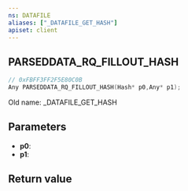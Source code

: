 ```yaml
---
ns: DATAFILE
aliases: ["_DATAFILE_GET_HASH"]
apiset: client
---
```

## PARSEDDATA_RQ_FILLOUT_HASH

```c
// 0xFBFF3FF2F5E80C0B
Any PARSEDDATA_RQ_FILLOUT_HASH(Hash* p0,Any* p1);
```

Old name: _DATAFILE_GET_HASH

## Parameters
* **p0**:
* **p1**:

## Return value